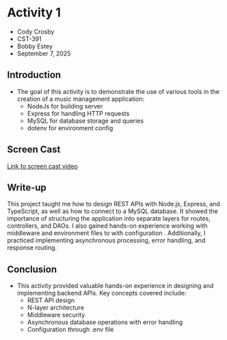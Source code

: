 # Activity 1

- Cody Crosby
- CST-391
- Bobby Estey
- September 7, 2025


## Introduction 
- The goal of this activity is to demonstrate the use of various tools in the creation of a music management application:
    - NodeJs for building server
    - Express for handling HTTP requests
    - MySQL for database storage and queries
    - dotenv for environment config

## Screen Cast

[Link to screen cast video](https://www.loom.com/share/6ed45f8ce3694d1fa6f10b6356543c4a?sid=0f98ab27-af1d-466a-bd19-5ecd4022fa8d)

## Write-up

This project taught me how to design REST APIs with Node.js, Express, and TypeScript, as well as how to connect to a MySQL database. It showed the importance of structuring the application into separate layers for routes, controllers, and DAOs. I also gained hands-on experience working with middleware and environment files to with configuration . Additionally, I practiced implementing asynchronous processing, error handling, and response routing.

## Conclusion
- This activity provided valuable hands-on experience in designing and implementing backend APIs. Key concepts covered include:
    - REST API design
    - N-layer architecture
    - Middleware security
    - Asynchronous database operations with error handling
    - Configuration through .env file
